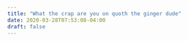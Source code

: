 ```yaml
---
title: "What the crap are you on quoth the ginger dude"
date: 2020-03-28T07:53:08-04:00
draft: false
---
```

